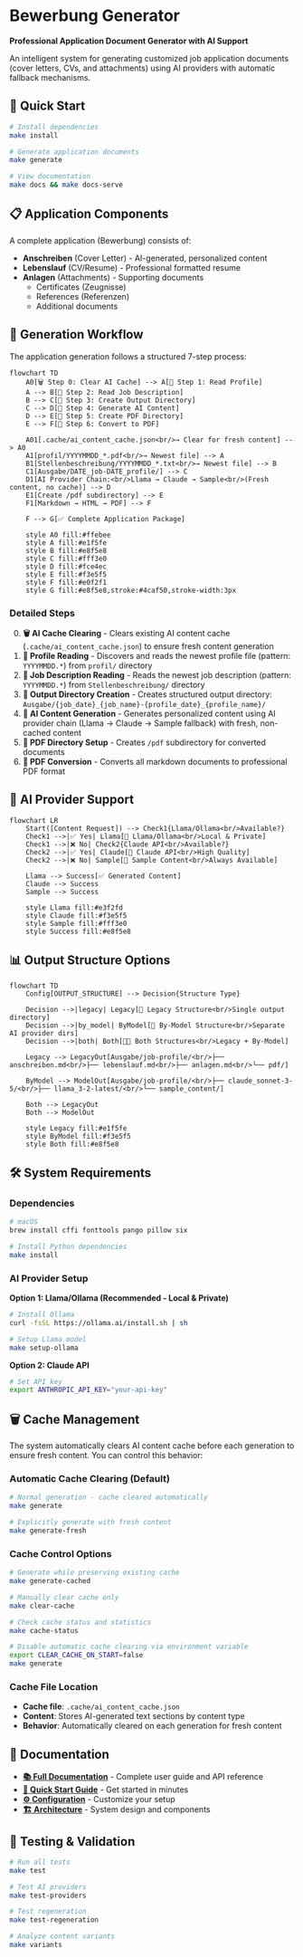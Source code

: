 # Bewerbung Generator

**Professional Application Document Generator with AI Support**

An intelligent system for generating customized job application documents (cover letters, CVs, and attachments) using AI providers with automatic fallback mechanisms.


## 🚀 Quick Start

```bash
# Install dependencies
make install

# Generate application documents
make generate

# View documentation
make docs && make docs-serve
```

## 📋 Application Components

A complete application (Bewerbung) consists of:

- **Anschreiben** (Cover Letter) - AI-generated, personalized content
- **Lebenslauf** (CV/Resume) - Professional formatted resume
- **Anlagen** (Attachments) - Supporting documents
  - Certificates (Zeugnisse)
  - References (Referenzen) 
  - Additional documents


## 🔄 Generation Workflow

The application generation follows a structured 7-step process:

```mermaid
flowchart TD
    A0[🗑️ Step 0: Clear AI Cache] --> A[📁 Step 1: Read Profile]
    A --> B[📄 Step 2: Read Job Description]
    B --> C[📂 Step 3: Create Output Directory]
    C --> D[🤖 Step 4: Generate AI Content]
    D --> E[📁 Step 5: Create PDF Directory]
    E --> F[📄 Step 6: Convert to PDF]
    
    A01[.cache/ai_content_cache.json<br/>→ Clear for fresh content] --> A0
    A1[profil/YYYYMMDD_*.pdf<br/>→ Newest file] --> A
    B1[Stellenbeschreibung/YYYYMMDD_*.txt<br/>→ Newest file] --> B
    C1[Ausgabe/DATE_job-DATE_profile/] --> C
    D1[AI Provider Chain:<br/>Llama → Claude → Sample<br/>(Fresh content, no cache)] --> D
    E1[Create /pdf subdirectory] --> E
    F1[Markdown → HTML → PDF] --> F
    
    F --> G[✅ Complete Application Package]
    
    style A0 fill:#ffebee
    style A fill:#e1f5fe
    style B fill:#e8f5e8
    style C fill:#fff3e0
    style D fill:#fce4ec
    style E fill:#f3e5f5
    style F fill:#e0f2f1
    style G fill:#e8f5e8,stroke:#4caf50,stroke-width:3px
```

### Detailed Steps

0. **🗑️ AI Cache Clearing** - Clears existing AI content cache (`.cache/ai_content_cache.json`) to ensure fresh content generation
1. **📁 Profile Reading** - Discovers and reads the newest profile file (pattern: `YYYYMMDD.*`) from `profil/` directory
2. **📄 Job Description Reading** - Reads the newest job description (pattern: `YYYYMMDD.*`) from `Stellenbeschreibung/` directory  
3. **📂 Output Directory Creation** - Creates structured output directory: `Ausgabe/{job_date}_{job_name}-{profile_date}_{profile_name}/`
4. **🤖 AI Content Generation** - Generates personalized content using AI provider chain (Llama → Claude → Sample fallback) with fresh, non-cached content
5. **📁 PDF Directory Setup** - Creates `/pdf` subdirectory for converted documents
6. **📄 PDF Conversion** - Converts all markdown documents to professional PDF format




## 🤖 AI Provider Support

```mermaid
flowchart LR
    Start([Content Request]) --> Check1{Llama/Ollama<br/>Available?}
    Check1 -->|✅ Yes| Llama[🦙 Llama/Ollama<br/>Local & Private]
    Check1 -->|❌ No| Check2{Claude API<br/>Available?}
    Check2 -->|✅ Yes| Claude[🧠 Claude API<br/>High Quality]
    Check2 -->|❌ No| Sample[📝 Sample Content<br/>Always Available]
    
    Llama --> Success[✅ Generated Content]
    Claude --> Success
    Sample --> Success
    
    style Llama fill:#e3f2fd
    style Claude fill:#f3e5f5
    style Sample fill:#fff3e0
    style Success fill:#e8f5e8
```

## 📊 Output Structure Options

```mermaid
flowchart TD
    Config[OUTPUT_STRUCTURE] --> Decision{Structure Type}
    
    Decision -->|legacy| Legacy[📁 Legacy Structure<br/>Single output directory]
    Decision -->|by_model| ByModel[📂 By-Model Structure<br/>Separate AI provider dirs]
    Decision -->|both| Both[📁📂 Both Structures<br/>Legacy + By-Model]
    
    Legacy --> LegacyOut[Ausgabe/job-profile/<br/>├── anschreiben.md<br/>├── lebenslauf.md<br/>├── anlagen.md<br/>└── pdf/]
    
    ByModel --> ModelOut[Ausgabe/job-profile/<br/>├── claude_sonnet-3-5/<br/>├── llama_3-2-latest/<br/>└── sample_content/]
    
    Both --> LegacyOut
    Both --> ModelOut
    
    style Legacy fill:#e1f5fe
    style ByModel fill:#f3e5f5
    style Both fill:#e8f5e8
```

## 🛠️ System Requirements

### Dependencies
```bash
# macOS
brew install cffi fonttools pango pillow six

# Install Python dependencies
make install
```

### AI Provider Setup

**Option 1: Llama/Ollama (Recommended - Local & Private)**
```bash
# Install Ollama
curl -fsSL https://ollama.ai/install.sh | sh

# Setup Llama model
make setup-ollama
```

**Option 2: Claude API**
```bash
# Set API key
export ANTHROPIC_API_KEY="your-api-key"
```

## 🗑️ Cache Management

The system automatically clears AI content cache before each generation to ensure fresh content. You can control this behavior:

### Automatic Cache Clearing (Default)
```bash
# Normal generation - cache cleared automatically
make generate

# Explicitly generate with fresh content
make generate-fresh
```

### Cache Control Options
```bash
# Generate while preserving existing cache
make generate-cached

# Manually clear cache only
make clear-cache

# Check cache status and statistics
make cache-status

# Disable automatic cache clearing via environment variable
export CLEAR_CACHE_ON_START=false
make generate
```

### Cache File Location
- **Cache file**: `.cache/ai_content_cache.json`
- **Content**: Stores AI-generated text sections by content type
- **Behavior**: Automatically cleared on each generation for fresh content

## 📖 Documentation

- **[📚 Full Documentation](docs/_build/html/index.html)** - Complete user guide and API reference
- **[🚀 Quick Start Guide](docs/user_guide/quickstart.rst)** - Get started in minutes  
- **[⚙️ Configuration](docs/user_guide/configuration.rst)** - Customize your setup
- **[🏗️ Architecture](docs/development/architecture.rst)** - System design and components

## 🧪 Testing & Validation

```bash
# Run all tests
make test

# Test AI providers
make test-providers

# Test regeneration
make test-regeneration

# Analyze content variants
make variants
```

